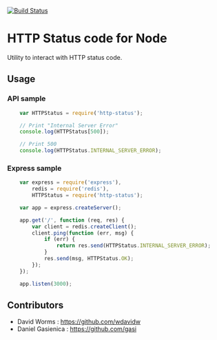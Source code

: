 [![Build Status](https://secure.travis-ci.org/wdavidw/node-http-status.png)](http://travis-ci.org/wdavidw/node-http-status)

# HTTP Status code for Node

Utility to interact with HTTP status code.

## Usage

### API sample

```javascript
    var HTTPStatus = require('http-status');

    // Print "Internal Server Error"
    console.log(HTTPStatus[500]);

    // Print 500
    console.log(HTTPStatus.INTERNAL_SERVER_ERROR);
```

### Express sample

```javascript
    var express = require('express'),
        redis = require('redis'),
        HTTPStatus = require('http-status');

    var app = express.createServer();

    app.get('/', function (req, res) {
        var client = redis.createClient();
        client.ping(function (err, msg) {
            if (err) {
                return res.send(HTTPStatus.INTERNAL_SERVER_ERROR);
            }
            res.send(msg, HTTPStatus.OK);
        });
    });

    app.listen(3000);
```

Contributors
------------

*	David Worms : <https://github.com/wdavidw>
*	Daniel Gasienica : <https://github.com/gasi>
